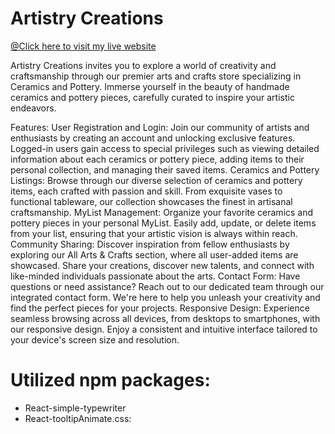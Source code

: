 # Artistry Creations
[@Click here to visit my live website](https://artistry-creations.web.app/)

Artistry Creations invites you to explore a world of creativity and craftsmanship through our premier arts and crafts store specializing in Ceramics and Pottery. Immerse yourself in the beauty of handmade ceramics and pottery pieces, carefully curated to inspire your artistic endeavors.

Features:
User Registration and Login: Join our community of artists and enthusiasts by creating an account and unlocking exclusive features. Logged-in users gain access to special privileges such as viewing detailed information about each ceramics or pottery piece, adding items to their personal collection, and managing their saved items.
Ceramics and Pottery Listings: Browse through our diverse selection of ceramics and pottery items, each crafted with passion and skill. From exquisite vases to functional tableware, our collection showcases the finest in artisanal craftsmanship.
MyList Management: Organize your favorite ceramics and pottery pieces in your personal MyList. Easily add, update, or delete items from your list, ensuring that your artistic vision is always within reach.
Community Sharing: Discover inspiration from fellow enthusiasts by exploring our All Arts & Crafts section, where all user-added items are showcased. Share your creations, discover new talents, and connect with like-minded individuals passionate about the arts.
Contact Form: Have questions or need assistance? Reach out to our dedicated team through our integrated contact form. We're here to help you unleash your creativity and find the perfect pieces for your projects.
Responsive Design: Experience seamless browsing across all devices, from desktops to smartphones, with our responsive design. Enjoy a consistent and intuitive interface tailored to your device's screen size and resolution.

#  Utilized npm packages:
*  React-simple-typewriter
* React-tooltipAnimate.css: 